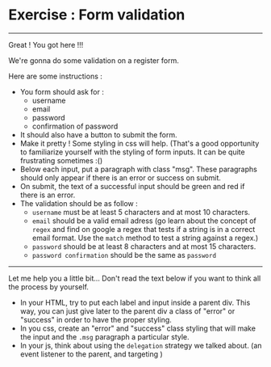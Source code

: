 # Exercise : Form validation

---

Great ! You got here !!!

We're gonna do some validation on a register form.

Here are some instructions :

- You form should ask for :
  - username
  - email
  - password
  - confirmation of password
- It should also have a button to submit the form.
- Make it pretty ! Some styling in css will help. (That's a good opportunity to familiarize yourself with the styling of form inputs. It can be quite frustrating sometimes :()
- Below each input, put a paragraph with class "msg". These paragraphs should only appear if there is an error or success on submit.
- On submit, the text of a successful input should be green and red if there is an error.
- The validation should be as follow :
  - `username` must be at least 5 characters and at most 10 characters.
  - `email` should be a valid email adress (go learn about the concept of `regex` and find on google a regex that tests if a string is in a correct email format. Use the `match` method to test a string against a regex.)
  - `password` should be at least 8 characters and at most 15 characters.
  - `password confirmation` should be the same as `password`

---

Let me help you a little bit... Don't read the text below if you want to think all the process by yourself.

- In your HTML, try to put each label and input inside a parent div. This way, you can just give later to the parent div a class of "error" or "success" in order to have the proper styling.
- In you css, create an "error" and "success" class styling that will make the input and the `.msg` paragraph a particular style.
- In your js, think about using the `delegation` strategy we talked about. (an event listener to the parent, and targeting )
